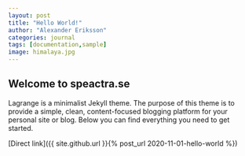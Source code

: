 ```yaml
---
layout: post
title: "Hello World!"
author: "Alexander Eriksson"
categories: journal
tags: [documentation,sample]
image: himalaya.jpg
---
```


## Welcome to speactra.se
Lagrange is a minimalist Jekyll theme. The purpose of this theme is to provide a simple, clean, content-focused blogging platform for your personal site or blog. Below you can find everything you need to get started.

[Direct link]({{ site.github.url }}{% post_url 2020-11-01-hello-world %}) 
